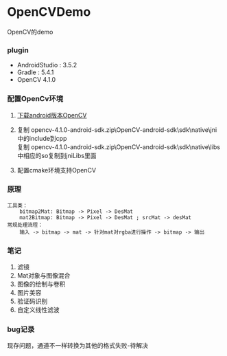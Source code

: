 # OpenCVDemo

OpenCV的demo

### plugin
- AndroidStudio : 3.5.2
- Gradle : 5.4.1
- OpenCV 4.1.0

### 配置OpenCv环境
1. [下载android版本OpenCV](https://github.com/opencv/opencv/releases)

2. 复制 opencv-4.1.0-android-sdk.zip\OpenCV-android-sdk\sdk\native\jni
   中的include到cpp<br> 复制
   opencv-4.1.0-android-sdk.zip\OpenCV-android-sdk\sdk\native\libs
   中相应的so复制到jniLibs里面

3. 配置cmake环境支持OpenCV

### 原理
    
    工具类：
        bitmap2Mat: Bitmap -> Pixel -> DesMat 
        mat2Bitmap: Bitmap -> Pixel -> DesMat ; srcMat -> desMat
    常规处理流程：
        输入 -> bitmap -> mat -> 针对mat对rgba进行操作 -> bitmap -> 输出
        
    
    
### 笔记
1. 滤镜
2. Mat对象与图像混合
3. 图像的绘制与卷积
4. 图片美容
5. 验证码识别
6. 自定义线性滤波

### bug记录
现存问题，通道不一样转换为其他的格式失败-待解决

